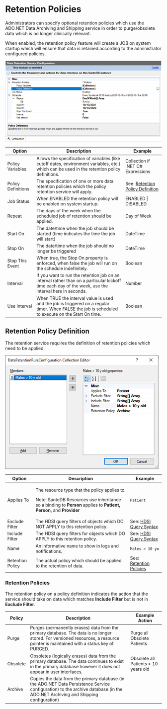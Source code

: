 # Retention Policies

Administrators can specify optional retention policies which use the ADO.NET Data Archiving and Shipping service in order to purge/obsolete data which is no longer clinically relevant.&#x20;

When enabled, the retention policy feature will create a JOB on system startup which will ensure that data is retained according to the administrator configured policies.

![](<../../../../../.gitbook/assets/image (436) (1).png>)

| Option             | Description                                                                                                                                          | Example                                                             |
| ------------------ | ---------------------------------------------------------------------------------------------------------------------------------------------------- | ------------------------------------------------------------------- |
| Policy Variables   | Allows the specification of variables (like cutoff dates, environment variables, etc.) which can be used in the retention policy definitions.        | Collection if .NET C# Expressions                                   |
| Policy Definitions | The specification of one or more data retention policies which the policy retention service will apply.                                              | See: [Retention Policy Definition](retention-policies.md#undefined) |
| Job Status         | When ENABLED the retention policy will be enabled on system startup.                                                                                 | ENABLED \| DISABLED                                                 |
| Repeat             | The days of the week when the scheduled job of retention should be applied.                                                                          | Day of Week                                                         |
| Start On           | The date/time when the job should be started (time indicates the time the job will start)                                                            | DateTime                                                            |
| Stop On            | The date/time when the job should no longer be triggered                                                                                             | DateTime                                                            |
| Stop This Event    | When true, the Stop On property is enforced, when false the job will run on the schedule indefinitely.                                               | Boolean                                                             |
| Interval           | If you want to run the retention job on an interval rather than on a particular kickoff time each day of the week, use the interval here in seconds. | Number                                                              |
| Use Interval       | When TRUE the interval value is used and the job is triggered on a regular timer. When FALSE the job is scheduled to execute on the Start On time.   | Boolean                                                             |

## Retention Policy Definition

The retention service requires the definition of retention policies which need to be applied.&#x20;

![](<../../../../../.gitbook/assets/image (429) (1).png>)

| Option           | Description                                                                                                                                                                                                             | Example                                                                                                                                                         |
| ---------------- | ----------------------------------------------------------------------------------------------------------------------------------------------------------------------------------------------------------------------- | --------------------------------------------------------------------------------------------------------------------------------------------------------------- |
| Applies To       | <p>The resource type that the policy applies to. </p><p>Note: SanteDB Resources use inheritance so a binding to <strong>Person</strong> applies to <strong>Patient, Person, </strong>and <strong>Provider</strong> </p> | `Patient`                                                                                                                                                       |
| Exclude Filter   | The HDSI query filters of objects which DO NOT APPLY to this retention policy.                                                                                                                                          | See: [HDSI Query Syntax](../../../../../developers/extending-santesuite/extending-santedb/service-apis/health-data-service-interface-hdsi/hdsi-query-syntax.md) |
| Include Filter   | The HDSI query filters for objects which DO APPLY to this retention policy.                                                                                                                                             | See: [HDSI Query Syntax](../../../../../developers/extending-santesuite/extending-santedb/service-apis/health-data-service-interface-hdsi/hdsi-query-syntax.md) |
| Name             | An informative name to show in logs and notifications.                                                                                                                                                                  | `Males > 10 yo`                                                                                                                                                 |
| Retention Policy | The actual policy which should be applied to the retention of data.                                                                                                                                                     | See: [Retention Policies](retention-policies.md#undefined)                                                                                                      |

### Retention Policies

The retention policy on a policy definition indicates the action that the service should take on data which matches **Include Filter** but is not in **Exclude Filter**.

| Policy   | Description                                                                                                                                                                      | Example Action                       |
| -------- | -------------------------------------------------------------------------------------------------------------------------------------------------------------------------------- | ------------------------------------ |
| Purge    | Purges (permanently erases) data from the primary database. The data is no longer stored. For versioned resources, a resource pointer is maintained with a status key of PURGED. | Purge all Obsolete Patients          |
| Obsolete | Obsoletes (logically erases) data from the primary database. The data continues to exist in the primary database however it does not appear in user interfaces.                  | Obsolete all Patients > 10 years old |
| Archive  | Copies the data from the primary database (in the ADO.NET Data Persistence Service configuration) to the archive database (in the ADO.NET Archiving and Shipping configuration)  |                                      |

